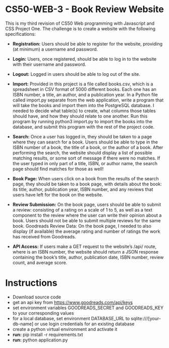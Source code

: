 # CS50-WEB-3 - Book Review Website 
This is my third revision of CS50 Web programming with Javascript and CSS Project One. The challenge is to create a website with the following specifications:

- **Registration:** Users should be able to register for the website, providing (at minimum) a username and password.
- **Login:** Users, once registered, should be able to log in to the website with their username and password.

- **Logout:** Logged in users should be able to log out of the site.

- **Import:** Provided in this project is a file called books.csv, which is a spreadsheet in CSV format of 5000 different books. Each one has an ISBN number, a title, an author, and a publication year. In a Python file called import.py separate from the web application, write a program that will take the books and import them into the PostgreSQL database. I needed to decide what table(s) to create, what columns those tables should have, and how they should relate to one another. Run this program by running python3 import.py to import the books into the database, and submit this program with the rest of the project code.

- **Search:** Once a user has logged in, they should be taken to a page where they can search for a book. Users should be able to type in the ISBN number of a book, the title of a book, or the author of a book. After performing the search, the website should display a list of possible matching results, or some sort of message if there were no matches. If the user typed in only part of a title, ISBN, or author name, the search page should find matches for those as well!

- **Book Page:** When users click on a book from the results of the search page, they should be taken to a book page, with details about the book: its title, author, publication year, ISBN number, and any reviews that users have left for the book on the website.

- **Review Submission:** On the book page, users should be able to submit a review: consisting of a rating on a scale of 1 to 5, as well as a text component to the review where the user can write their opinion about a book. Users should not be able to submit multiple reviews for the same book.
Goodreads Review Data: On the book page, I needed to also display (if available) the average rating and number of ratings the work has received from Goodreads.

- **API Access:** If users make a GET request to the website’s /api/<isbn> route, where <isbn> is an ISBN number, the website should return a JSON response containing the book’s title, author, publication date, ISBN number, review count, and average score. 

# Instructions

- Download source code
- get an api key from https://www.goodreads.com/api/keys
- set environment variables GOODREADS_SECRET and GOODREADS_KEY to your corresponding values
- for a local database, set environment DATABASE_URL to sqlite:///[your-db-name] or use login credentials for an existing database
- create a python virtual environment and activate it
- **run:** pip install -r requirements.txt 
- **run:** python application.py
